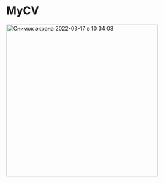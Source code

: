 # MyCV
<img width="396" alt="Снимок экрана 2022-03-17 в 10 34 03" src="https://user-images.githubusercontent.com/71637814/158759320-0c8ac08e-6455-4269-8a48-02ac9d594d48.png">
